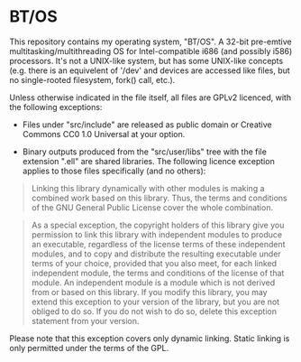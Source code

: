 BT/OS
=====

This repository contains my operating system, "BT/OS". A 32-bit pre-emtive multitasking/multithreading OS for Intel-compatible i686 (and possibly i586) processors.
It's not a UNIX-like system, but has some UNIX-like concepts (e.g. there is an equivelent of '/dev' and devices are accessed like files, but no single-rooted filesystem, fork() call, etc.).

Unless otherwise indicated in the file itself, all files are GPLv2 licenced, with the following exceptions:

* Files under "src/include" are released as public domain or Creative Commons CC0 1.0 Universal at your option.

* Binary outputs produced from the "src/user/libs" tree with the file extension ".ell" are shared libraries. The following licence exception applies to those files specifically (and no others):

> Linking this library dynamically with other modules is making a combined work based on this library. Thus, the terms and conditions of the GNU General Public License cover the whole combination.

> As a special exception, the copyright holders of this library give you permission to link this library with independent modules to produce an executable, regardless of the license terms of these independent modules, and to copy and distribute the resulting executable under terms of your choice, provided that you also meet, for each linked independent module, the terms and conditions of the license of that module. An independent module is a module which is not derived from or based on this library. If you modify this library, you may extend this exception to your version of the library, but you are not obliged to do so. If you do not wish to do so, delete this exception statement from your version.

Please note that this exception covers only dynamic linking. Static linking is only permitted under the terms of the GPL.
